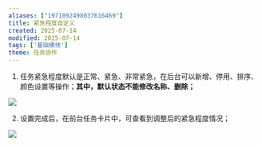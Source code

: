 ```yaml
---
aliases: ["1971092498037616469"]
title: 紧急程度自定义
created: 2025-07-14
modified: 2025-07-14
tags: ['基础模块']
theme: 任务协作
---
```


1. 任务紧急程度默认是正常、紧急、非常紧急，在后台可以新增、停用、排序、颜色设置等操作；**其中，默认状态不能修改名称、删除；**

![](924a80394a82cade6c9cd13d26ea275f.jpg)

2. 设置完成后，在前台任务卡片中，可查看到调整后的紧急程度情况；

![](fb6f4cce27e96783cdfe16b7dfe7d284.jpg)